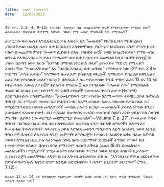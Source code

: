 ```yaml
---
title:  ክህደት (ውድቀት)
date:   12/06/2023
---
```


`2ኛ ተሰ. 2:3፣ 4፣ 9–12ን ያንብቡ። ጳውሎስ ስለ መጨረሻዎቹ ቀናት የሚተነብየው ምንድር ነው? ለአውሬው፣ የክርስቶስ ተቃዋሚ ለሆነው ኃይል፣ ምን መለያ ምልክቶች ነው የሚሰጠን?`

ሐዋርያው ጳውሎስ ከእግዚአብሔር ቃል እውነት ስለ “መውደቅ” የክርስቲያኑን ማህበረሰብ ያስጠነቅቃል። በአዲስ ኪዳን ቤተ ክርስቲያን አስቀድሞውኑ ያሉት እና ከክርስቶስ ዳግም ምጻት በፊት ባሉት በመጪዎቹ ምዕተ ዓመታት ሊያብቡ ያሉት የክህደት ዘሮች ጉዳይ አስጨንቆታል። የማስመሰል ወንጌል የእግዚአብሔርን ቃል በማጣመም ወደ ቤተ ክርስቲያን ይመጣል። ከዚህ ክህደት በስተጀርባ ያለው ሰይጣን ነው። እርሱ “አምላክ ከሚባል ነገር ሁሉ በላይ” ራሱን ከፍ ማድረግ የሚፈልግ እውነተኛው “የኃጢአት ሰው” እና “በእግዚአብሔር ቤተ መቅደስ” የሚቀመጥ ነው (2ኛ ተሰ. 2፡4)። ነገር ግን “ታላቁ አታላይ” ዓላማውን ለመፈጸም በሰብአዊ ወኪሎች አማካይነት ይሰራል። በዳንኤልና ራዕይ ላይ የተገለጹት መለያ ባህርያት በዳንኤል 7 ላይ የተጠቀሰው ትንሹ ቀንድ፣ ራዕይ 13 እና 14 ላይ የተጠቀሰው አውሬ እና በ2ኛ ተሰሎንቄ ምዕራፍ 2 ላይ የተገለጸው “የአመጽ ሰው” የሚወክሉት ተመሳሳይ አካልን ነው። የሰባተኛ ቀን አድቬንቲስቶች የመጽሐፍ ቅዱስ ሐተታ (ትርጓሜ) እንደሚከተለው ያስቀምጠዋል፡- “አረመኔያዊውን ሮም ተከትሎ ስለሚመጣው ተሳዳቢ ኃይል ከዳንኤል ትንቢት ጋር የሚደረግ ንጽጽር እና ዮሐንስ ነብር ስለሚመስለው አውሬ ከሰጠው የቃል ስዕል ጋር የሚደረግ ንጽጽር በሶስቱ መግለጫዎች መካከል ያሉትን በርካታ መመሳሰሎች ያሳያል (ትንሹ ቀንድ፣ አውሬውና የአመጽ ሰው)። ይህ ዳንኤል፣ ጳውሎስና ዮሐንስ ተመሳሳይ ስለሆነ አንድ ኃይል፣ ስለ ጳጳሳዊ ሥርዓት፣ እያወሩ ነው ወደሚል መደምደሚያ ይመራናል።”—Volume 7, p. 271. የመጽሐፍ ቅዱስ ትንቢት በእግዚአብሔር ቃል ላይ ስለተደራደረ፣ በወንጌል ፋንታ ሰብአዊ ልማዶችን ስለተካ እና ከመጽሐፍ ቅዱስ እውነት ስላፈነገጠ ኃይል እየገለጸ መሆኑን ማስታወስ እጅግ አስፈላጊ ነው። እነዚህ ትንቢቶች ሕዝብን ለኢየሱስ ዳግም መምጣት ለማዘጋጀት የተሰጡት አስደናቂ ፍቅር ባለው አምላክ ነው። ከእግዚአብሔር ቃል ላፈነገጡና ከሃዲ ለሆኑ የኃይማኖት ድርጅቶች ተግሳጽ ናቸው፤ ይህ በውስጣቸው ስላለው ሕዝብ በግል የሚገጥም ላይሆን ይችላል (ራዕይ 18፡4ን ይመልከቱ)። መልእክታችን በሚሊዮኖች የሚቆጠሩትን ስላሳሳተው ሥርዓት ነው። እነዚህ ሕዝቦች ቢታለሉም ኢየሱስ እጅግ ይወዳቸዋል። እኛም በዚህ አግባብ ልንይዛቸው ይገባል። “እንግዲህ ሰዎች ሊያደርጉላችሁ የምትወዱትን ሁሉ እናንተ ደግሞ እንዲሁ አድርጉላቸው ፤ ሕግም ነቢያትም ይህ ነውና” (ማቴ. 7:12)።

`በራዕይ 13 እና 14 ላይ ከተገለጸው የአውሬው ኃይላት አብይ ሀሳብ ጋር ይህን መርህ ተግባራዊ ማድረግ ያለብን እንዴት ነው?`